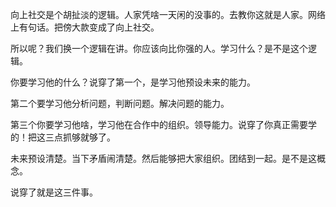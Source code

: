 向上社交是个胡扯淡的逻辑。人家凭啥一天闲的没事的。去教你这就是人家。网络上有句话。把傍大款变成了向上社交。

所以呢？我们换一个逻辑在讲。你应该向比你强的人。学习什么？是不是这个逻辑。

你要学习他的什么？说穿了第一个，是学习他预设未来的能力。

第二个要学习他分析问题，判断问题。解决问题的能力。

第三个你要学习他啥，学习他在合作中的组织。领导能力。说穿了你真正需要学的！把这三点抓够就够了。

未来预设清楚。当下矛盾闹清楚。然后能够把大家组织。团结到一起。是不是这概念。

说穿了就是这三件事。